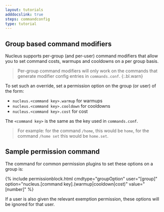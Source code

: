 ```yaml
---
layout: tutorials
adddocslink: true
steps: commandconfig
type: tutorial
---
```


## Group based command modifiers

Nucleus supports per-group (and per-user) command modifiers that allow you to set command costs, warmups and cooldowns on a per group basis.

> Per-group command modifiers will only work on the commands that generate modifier config entries in `commands.conf`.
{:.bl.warn}

To set such an override, set a permission option on the group (or user) of the form:

* `nucleus.<command key>.warmup` for warmups 
* `nucleus.<command key>.cooldown` for cooldowns
* `nucleus.<command key>.cost` for cost

The `<command key>` is the same as the key used in `commands.conf`. 

> For example: for the command `/home`, this would be `home`, for the command `/home set` this would be `home.set`.

## Sample permission command

The command for common permission plugins to set these options on a group is:

{% include permissionblock.html cmdtype="groupOption" user="[group]" option="nucleus.[command key].(warmup|cooldown|cost)" value="[number]" %}

If a user is also given the relevant exemption permission, these options will be ignored for that user. 